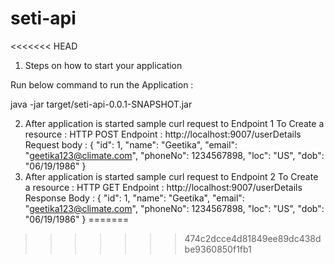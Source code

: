 # seti-api
<<<<<<< HEAD

1. Steps on how to start your application

Run below command to run the Application :

java -jar target/seti-api-0.0.1-SNAPSHOT.jar

 2. After application is started sample curl request to Endpoint 1
	To Create a resource : HTTP POST
	Endpoint : http://localhost:9007/userDetails
	Request body : 
	{
		"id": 1,
		"name": "Geetika",
		"email": "geetika123@climate.com",
		"phoneNo": 1234567898,
		"loc": "US",
		"dob": "06/19/1986"
	}
 3. After application is started sample curl request to Endpoint 2
	To Create a resource : HTTP GET
	Endpoint : http://localhost:9007/userDetails
	Response Body :
	{
		"id": 1,
		"name": "Geetika",
		"email": "geetika123@climate.com",
		"phoneNo": 1234567898,
		"loc": "US",
		"dob": "06/19/1986"
	}
=======
>>>>>>> 474c2dcce4d81849ee89dc438dbe9360850f1fb1
